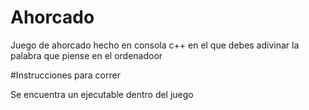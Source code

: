 # Ahorcado

Juego de ahorcado hecho en consola c++ en el que debes adivinar la palabra que piense en el ordenadoor

#Instrucciones para correr

Se encuentra un ejecutable dentro del juego
